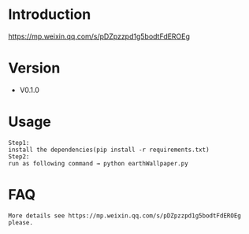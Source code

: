 # Introduction
https://mp.weixin.qq.com/s/pDZpzzpd1g5bodtFdEROEg

# Version
- V0.1.0

# Usage
```
Step1:
install the dependencies(pip install -r requirements.txt)
Step2:
run as following command → python earthWallpaper.py
```

# FAQ
```
More details see https://mp.weixin.qq.com/s/pDZpzzpd1g5bodtFdEROEg please.
```